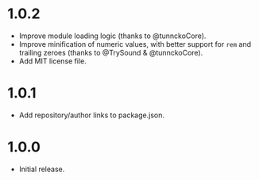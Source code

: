 # 1.0.2

* Improve module loading logic (thanks to @tunnckoCore).
* Improve minification of numeric values, with better support for `rem` and
  trailing zeroes (thanks to @TrySound & @tunnckoCore).
* Add MIT license file.

# 1.0.1

* Add repository/author links to package.json.

# 1.0.0

* Initial release.
